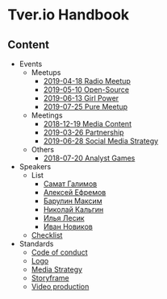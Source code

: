 # Tver.io Handbook

## Content

* Events
  + Meetups
    - [2019-04-18 Radio Meetup](events/meetups/all/2019-04-18-radio-meetup/Readme.md)
    - [2019-05-10 Open-Source](events/meetups/all/2019-05-10-open-source/Readme.md)
    - [2019-06-13 Girl Power](events/meetups/all/2019-06-13-girl-power/Readme.md)
    - [2019-07-25 Pure Meetup](events/meetups/all/2019-07-25-pure-meetup/Readme.md)
  + Meetings
    - [2018-12-19 Media Content](events/meetings/2018-12-19-media-meeting.md)
    - [2019-03-26 Partnership](events/meetings/2019-03-26-partnership-meeting.md)
    - [2019-06-28 Social Media Strategy](events/meetings/2019-06-28-social-media-strategy.md)
  + Others
    - [2018-07-20 Analyst Games](events/others/2019-07-20-analyst-games.md)
* Speakers
  + List
    - [Самат Галимов](speakers/list/samat-galimov.md)
    - [Алексей Ефремов](speakers/list/lexich-efremov.md)
    - [Барулин Максим](speakers/list/maxim-barulin.md)
    - [Николай Кальгин](speakers/list/kalgin.md)
    - [Илья Лесик](speakers/list/lesik.md)
    - [Иван Новиков](speakers/list/jonny-novikov.md)
  + [Checklist](speakers/Readme.md)
* Standards
  + [Code of conduct](./standards/CODE_OF_CONDUCT.md)
  + [Logo](standards/logo/README.md)
  + [Media Strategy](standards/media/social-media-strategy.md)
  + [Storyframe](standards/storyframe.md)
  + [Video production](./standards/video/readme.md)
